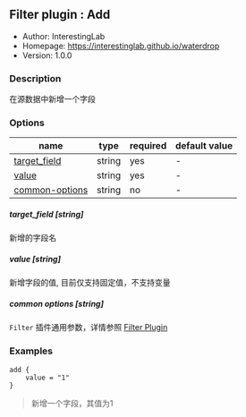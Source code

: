 ## Filter plugin : Add

* Author: InterestingLab
* Homepage: https://interestinglab.github.io/waterdrop
* Version: 1.0.0

### Description

在源数据中新增一个字段

### Options

| name | type | required | default value |
| --- | --- | --- | --- |
| [target_field](#target_field-string) | string | yes | - |
| [value](#value-string) | string | yes | - |
| [common-options](#common-options-string)| string | no | - |

##### target_field [string]

新增的字段名

##### value [string]

新增字段的值, 目前仅支持固定值，不支持变量

##### common options [string]

`Filter` 插件通用参数，详情参照 [Filter Plugin](/zh-cn/v1/configuration/filter-plugin)

### Examples

```
add {
    value = "1"
}
```

> 新增一个字段，其值为1
